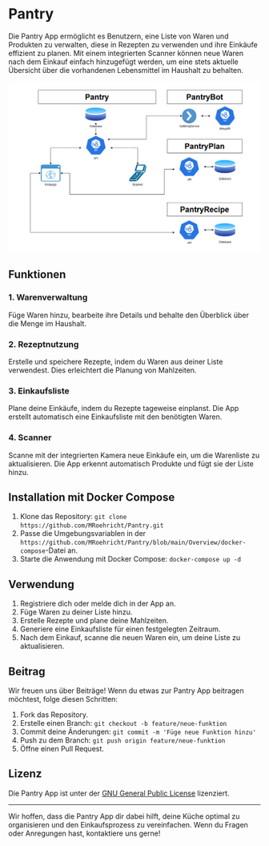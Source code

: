 # Pantry

Die Pantry App ermöglicht es Benutzern, eine Liste von Waren und Produkten zu verwalten, diese in Rezepten zu verwenden und ihre Einkäufe effizient zu planen. Mit einem integrierten Scanner können neue Waren nach dem Einkauf einfach hinzugefügt werden, um eine stets aktuelle Übersicht über die vorhandenen Lebensmittel im Haushalt zu behalten.

![Overview](https://github.com/MRoehricht/Pantry/blob/main/Overview/PantryOverview.png)
## Funktionen

### 1. Warenverwaltung

Füge Waren hinzu, bearbeite ihre Details und behalte den Überblick über die Menge im Haushalt.

### 2. Rezeptnutzung

Erstelle und speichere Rezepte, indem du Waren aus deiner Liste verwendest. Dies erleichtert die Planung von Mahlzeiten.

### 3. Einkaufsliste

Plane deine Einkäufe, indem du Rezepte tageweise einplanst. Die App erstellt automatisch eine Einkaufsliste mit den benötigten Waren.

### 4. Scanner

Scanne mit der integrierten Kamera neue Einkäufe ein, um die Warenliste zu aktualisieren. Die App erkennt automatisch Produkte und fügt sie der Liste hinzu.

## Installation mit Docker Compose

1. Klone das Repository: `git clone https://github.com/MRoehricht/Pantry.git`
2. Passe die Umgebungsvariablen in der `https://github.com/MRoehricht/Pantry/blob/main/Overview/docker-compose`-Datei an.
3. Starte die Anwendung mit Docker Compose: `docker-compose up -d`

## Verwendung

1. Registriere dich oder melde dich in der App an.
2. Füge Waren zu deiner Liste hinzu.
3. Erstelle Rezepte und plane deine Mahlzeiten.
4. Generiere eine Einkaufsliste für einen festgelegten Zeitraum.
5. Nach dem Einkauf, scanne die neuen Waren ein, um deine Liste zu aktualisieren.

## Beitrag

Wir freuen uns über Beiträge! Wenn du etwas zur Pantry App beitragen möchtest, folge diesen Schritten:

1. Fork das Repository.
2. Erstelle einen Branch: `git checkout -b feature/neue-funktion`
3. Commit deine Änderungen: `git commit -m 'Füge neue Funktion hinzu'`
4. Push zu dem Branch: `git push origin feature/neue-funktion`
5. Öffne einen Pull Request.

## Lizenz

Die Pantry App ist unter der [GNU General Public License](https://github.com/MRoehricht/Pantry#GPL-3.0-1-ov-file) lizenziert.

---

Wir hoffen, dass die Pantry App dir dabei hilft, deine Küche optimal zu organisieren und den Einkaufsprozess zu vereinfachen. Wenn du Fragen oder Anregungen hast, kontaktiere uns gerne!
```
